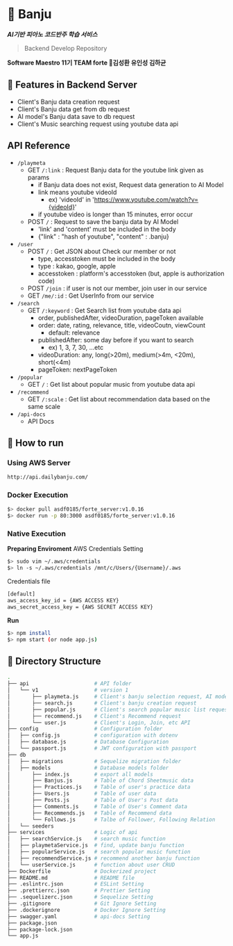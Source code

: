 # :musical_keyboard: Banju
***AI기반 피아노 코드반주 학습 서비스***  
> Backend Develop Repository

**Software Maestro 11기 TEAM forte 🎼김성환 유인성 김하균**

## 🔎 Features in Backend Server
- Client's Banju data creation request
- Client's Banju data get from db request
- AI model's Banju data save to db request
- Client's Music searching request using youtube data api

## API Reference        
- `/playmeta`
    - GET `/:link` : Request Banju data for the youtube link given as params
        - if Banju data does not exist, Request data generation to AI Model
        - link means youtube videoId
            - ex) 'videoId' in 'https://www.youtube.com/watch?v={videoId}'
        - if youtube video is longer than 15 minutes, error occur
    - POST `/` : Request to save the banju data by AI Model
        - 'link' and 'content' must be included in the body
        - {"link" : "hash of youtube", "content" : .banju}
- `/user`
    - POST `/` : Get JSON about Check our member or not
        - type, accesstoken must be included in the body
        - type : kakao, google, apple
        - accesstoken : platform's accesstoken (but, apple is authorization code)
    - POST `/join` : if user is not our member, join user in our service
    - GET `/me/:id` : Get UserInfo from our service
- `/search`
    - GET `/:keyword` : Get Search list from youtube data api
        - order, publishedAfter, videoDuration, pageToken available
        - order: date, rating, relevance, title, videoCoutn, viewCount
            - default: relevance
        - publishedAfter: some day before if you want to search
            - ex) 1, 3, 7, 30, ...etc
        - videoDuration: any, long(>20m), medium(>4m, <20m), short(<4m)
        - pageToken: nextPageToken
- `/popular`
    - GET `/` : Get list about popular music from youtube data api
- `/recommend`
    - GET `/:scale` : Get list about recommendation data based on the same scale
- `/api-docs`
    - API Docs

## 🔨 How to run  
### Using AWS Server
```bash
http://api.dailybanju.com/
```

### Docker Execution
```bash
$> docker pull asdf0185/forte_server:v1.0.16
$> docker run -p 80:3000 asdf0185/forte_server:v1.0.16
```  

### Native Execution  
**Preparing Enviroment**
AWS Credentials Setting
```bash
$> sudo vim ~/.aws/credentials
$> ln -s ~/.aws/credentials /mnt/c/Users/{Username}/.aws
```

Credentials file
```bash
[default]
aws_access_key_id = {AWS ACCESS KEY}
aws_secret_access_key = {AWS SECRET ACCESS KEY}
```

**Run**
```bash
$> npm install
$> npm start (or node app.js)
```  

## 📁 Directory Structure
```bash
.
├── api                     # API folder
│   └── v1                  # version 1
│       ├── playmeta.js     # Client's banju selection request, AI model's banju save request
│       ├── search.js       # Client's banju creation request
│       ├── popular.js      # Client's search popular music list request
│       ├── recommend.js    # Client's Recommend request
│       └── user.js         # Client's Login, Join, etc API
├── config                  # Configuration folder
│   ├── config.js           # configuration with dotenv
│   ├── database.js         # Database Configuration
│   └── passport.js         # JWT configuration with passport
├── db
│   ├── migrations          # Sequelize migration folder
│   ├── models              # Database models folder
│       ├── index.js        # export all models
│       ├── Banjus.js       # Table of Chord Sheetmusic data
│       ├── Practices.js    # Table of user's practice data
│       ├── Users.js        # Table of user data
│       ├── Posts.js        # Table of User's Post data
│       ├── Comments.js     # Table of User's Comment data
│       ├── Recommends.js   # Table of Recommend data
│       └── Follows.js      # Talbe of Follower, Following Relation
│   └── seeders
├── services                # Logic of api
│   ├── searchService.js    # search music function
│   ├── playmetaService.js  # find, update banju function
│   ├── popularService.js   # search popular music function
│   ├── recommendService.js # recommend another banju function
│   └── userService.js      # function about user CRUD
├── Dockerfile              # Dockerized project
├── README.md               # README file
├── .eslintrc.json          # ESLint Setting
├── .prettierrc.json        # Prettier Setting
├── .sequelizerc.json       # Sequelize Setting
├── .gitignore              # Git Ignore Setting
├── .dockerignore           # Docker Ignore Setting
├── swagger.yaml            # api-docs Setting
├── package.json
├── package-lock.json
└── app.js
```

